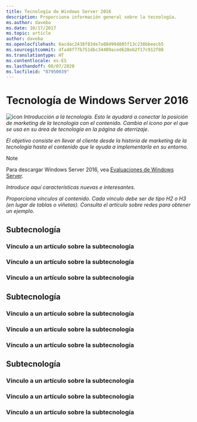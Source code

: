 ```yaml
---
title: Tecnología de Windows Server 2016
description: Proporciona información general sobre la tecnología.
ms.author: daveba
ms.date: 10/17/2017
ms.topic: article
author: daveba
ms.openlocfilehash: 6acdac2438f83de7a884994805f13c238bbeecb5
ms.sourcegitcommit: dfa48f77b751dbc34409aced628eb2f17c912f08
ms.translationtype: HT
ms.contentlocale: es-ES
ms.lasthandoff: 08/07/2020
ms.locfileid: "87950039"
---
```

# <a name="technology-in-windows-server-2016"></a>Tecnología de Windows Server 2016

<img src="media/6-networking.png" alt="icon" style='align:left'> *Introducción a la tecnología. Esto le ayudará a conectar la posición de marketing de la tecnología con el contenido. Cambia el icono por el que se usa en su área de tecnología en la página de aterrizaje*.

*El objetivo consiste en llevar al cliente desde la historia de marketing de la tecnología hasta el contenido que le ayuda a implementarla en su entorno.*

> [!Note]
> Para descargar Windows Server 2016, vea [Evaluaciones de Windows Server](https://www.microsoft.com/evalcenter/evaluate-windows-server-2016).

*Introduce aquí características nuevas e interesantes.*

*Proporciona vínculos al contenido. Cada vínculo debe ser de tipo H2 o H3 (en lugar de tablas o viñetas). Consulta el artículo sobre redes para obtener un ejemplo.*

## <a name="sub-technology"></a>Subtecnología

### <a name="link-to-article-about-sub-technology"></a>Vínculo a un artículo sobre la subtecnología

### <a name="link-to-article-about-sub-technology"></a>Vínculo a un artículo sobre la subtecnología

### <a name="link-to-article-about-sub-technology"></a>Vínculo a un artículo sobre la subtecnología

## <a name="sub-technology"></a>Subtecnología

### <a name="link-to-article-about-sub-technology"></a>Vínculo a un artículo sobre la subtecnología

### <a name="link-to-article-about-sub-technology"></a>Vínculo a un artículo sobre la subtecnología

### <a name="link-to-article-about-sub-technology"></a>Vínculo a un artículo sobre la subtecnología

## <a name="sub-technology"></a>Subtecnología

### <a name="link-to-article-about-sub-technology"></a>Vínculo a un artículo sobre la subtecnología

### <a name="link-to-article-about-sub-technology"></a>Vínculo a un artículo sobre la subtecnología

### <a name="link-to-article-about-sub-technology"></a>Vínculo a un artículo sobre la subtecnología
